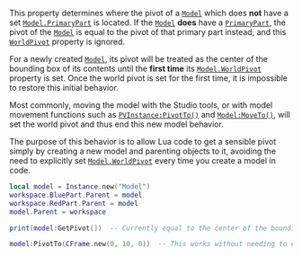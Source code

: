 This property determines where the pivot of a [`Model`](https://create.roblox.com/docs/reference/engine/classes/Model) which does
**not** have a set [`Model.PrimaryPart`](https://create.roblox.com/docs/reference/engine/classes/Model#PrimaryPart) is located. If the
[`Model`](https://create.roblox.com/docs/reference/engine/classes/Model) **does** have a [`PrimaryPart`](https://create.roblox.com/docs/reference/engine/classes/Model#PrimaryPart), the
pivot of the [`Model`](https://create.roblox.com/docs/reference/engine/classes/Model) is equal to the pivot of that primary part
instead, and this [`WorldPivot`](https://create.roblox.com/docs/reference/engine/classes/Model#WorldPivot) property is ignored.

For a newly created [`Model`](https://create.roblox.com/docs/reference/engine/classes/Model), its pivot will be treated as the center
of the bounding box of its contents until the **first time** its
[`Model.WorldPivot`](https://create.roblox.com/docs/reference/engine/classes/Model#WorldPivot) property is set. Once the world pivot is set for
the first time, it is impossible to restore this initial behavior.

Most commonly, moving the model with the Studio tools, or with model
movement functions such as [`PVInstance:PivotTo()`](https://create.roblox.com/docs/reference/engine/classes/PVInstance#PivotTo) and
[`Model:MoveTo()`](https://create.roblox.com/docs/reference/engine/classes/Model#MoveTo), will set the world pivot and thus end this new
model behavior.

The purpose of this behavior is to allow Lua code to get a sensible pivot
simply by creating a new model and parenting objects to it, avoiding the
need to explicitly set [`Model.WorldPivot`](https://create.roblox.com/docs/reference/engine/classes/Model#WorldPivot) every time you create a
model in code.
```lua
local model = Instance.new("Model")
workspace.BluePart.Parent = model
workspace.RedPart.Parent = model
model.Parent = workspace

print(model:GetPivot())  -- Currently equal to the center of the bounding box containing "BluePart" and "RedPart"

model:PivotTo(CFrame.new(0, 10, 0))  -- This works without needing to explicitly set "model.WorldPivot"
```